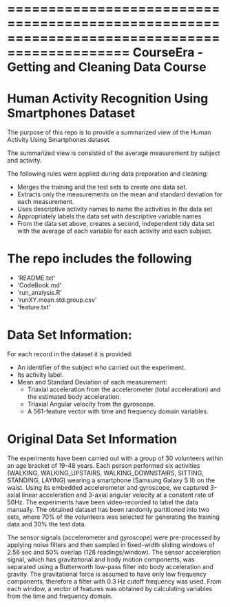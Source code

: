 =============================================================================================
CourseEra - Getting and Cleaning Data Course
=============================================================================================
Human Activity Recognition Using Smartphones Dataset
=============================================================================================

The purpose of this repo is to provide a summarized view of the Human Activity Using Smartphones dataset.

The summarized view is consisted of the average measurement by subject and activity.

The following rules were applied during data preparation and cleaning:
- Merges the training and the test sets to create one data set.
- Extracts only the measurements on the mean and standard deviation for each measurement.
- Uses descriptive activity names to name the activities in the data set
- Appropriately labels the data set with descriptive variable names
- From the data set above, creates a second, independent tidy data set with the average of each variable for each activity and each subject.

The repo includes the following
=============================================================================================
- 'README.txt'
- 'CodeBook.md' 
- 'run_analysis.R'
- 'runXY.mean.std.group.csv'
- 'feature.txt'

Data Set Information:
=============================================================================================
For each record in the dataset it is provided: 
- An identifier of the subject who carried out the experiment.
- Its activity label. 
- Mean and Standard Deviation of each measurement:
  - Triaxial acceleration from the accelerometer (total acceleration) and the estimated body acceleration. 
  - Triaxial Angular velocity from the gyroscope. 
  - A 561-feature vector with time and frequency domain variables. 

Original Data Set Information
=============================================================================================
The experiments have been carried out with a group of 30 volunteers within an age bracket of 19-48 years. Each person performed six activities (WALKING, WALKING_UPSTAIRS, WALKING_DOWNSTAIRS, SITTING, STANDING, LAYING) wearing a smartphone (Samsung Galaxy S II) on the waist. Using its embedded accelerometer and gyroscope, we captured 3-axial linear acceleration and 3-axial angular velocity at a constant rate of 50Hz. The experiments have been video-recorded to label the data manually. The obtained dataset has been randomly partitioned into two sets, where 70% of the volunteers was selected for generating the training data and 30% the test data. 

The sensor signals (accelerometer and gyroscope) were pre-processed by applying noise filters and then sampled in fixed-width sliding windows of 2.56 sec and 50% overlap (128 readings/window). The sensor acceleration signal, which has gravitational and body motion components, was separated using a Butterworth low-pass filter into body acceleration and gravity. The gravitational force is assumed to have only low frequency components, therefore a filter with 0.3 Hz cutoff frequency was used. From each window, a vector of features was obtained by calculating variables from the time and frequency domain.


